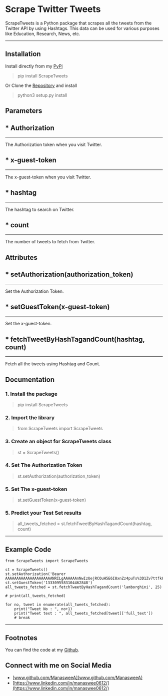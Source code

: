 Scrape Twitter Tweets
===================


ScrapeTweets is a Python package that scrapes all the tweets from the Twitter API by using Hashtags. This data can be used for various purposes like Education, Research, News, etc.

----------


Installation
-------------
Install directly from my [PyPi](https://github.com/ManasweeA/ScrapeTweets-PyPi)

> pip install ScrapeTweets

Or Clone the [Repository](https://github.com/ManasweeA/ScrapeTweets-PyPi) and install

> python3 setup.py install

Parameters
-------------

## * Authorization 
-------------
The Authorization token when you visit Twitter.

## * x-guest-token
-------------
The x-guest-token when you visit Twitter.

## * hashtag
-------------
The hashtag to search on Twitter.

## * count
-------------
The number of tweets to fetch from Twitter.


Attributes
-------------

## * setAuthorization(authorization_token)
-------------
Set the Authorization Token.

## * setGuestToken(x-guest-token)
-------------
Set the x-guest-token.

## * fetchTweetByHashTagandCount(hashtag, count)
-------------
Fetch all the tweets using Hashtag and Count.



<i class="icon-file"></i> Documentation
-------------

### 1.  Install the package
>  pip install ScrapeTweets

### 2. Import the library
>  from ScrapeTweets import ScrapeTweets

### 3. Create an object for ScrapeTweets class
> st = ScrapeTweets()

### 4. Set The Authorization Token
> st.setAuthorization(authorization_token)

### 5. Set The x-guest-token
> st.setGuestToken(x-guest-token)

### 5. Predict your Test Set results
> all_tweets_fetched = st.fetchTweetByHashTagandCount(hashtag, count)

----------



Example Code
-------------

```
from ScrapeTweets import ScrapeTweets

st = ScrapeTweets()
st.setAuthorization('Bearer AAAAAAAAAAAAAAAAAAAAANRILgAAAAAAnNwIzUejRCOuH5E6I8xnZz4puTs%3D1Zv7ttfk8LF81IUq16cHjhLTvJu4FA33AGWWjCpTnA')
st.setGuestToken('1333095583104462848')
all_tweets_fetched = st.fetchTweetByHashTagandCount('lamborghini', 25)

# print(all_tweets_fetched)

for no, tweet in enumerate(all_tweets_fetched):
    print("Tweet No : ", no+1)
    print("Tweet text : ", all_tweets_fetched[tweet]['full_text'])
    # break

```


----------



Footnotes
-------------

You can find the code at my [Github](https://github.com/ManasweeA/ScrapeTweets-PyPi).



Connect with me on Social Media
-------------

* [www.github.com/ManasweeA](www.github.com/ManasweeA)
* [https://www.linkedin.com/in/manaswee0612/](https://www.linkedin.com/in/manaswee0612/)
